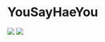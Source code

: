 # YouSayHaeYou
<img src="https://capsule-render.vercel.app/api?type=waving&color=auto&height=200&section=header&text=Ali-me&fontSize=90" />



<img src="https://capsule-render.vercel.app/api?type=waving&height=101&color=gradient&text=Ali-me%20&section=header&textBg=false&strokeWidth=0&reversal=false&fontAlign=50&fontAlignY=50&descAlign=50&descAlignY=60&animation=fadeIn&fontColor=000000" />


<imn src="https://github-readme-stats.vercel.app/api?username={username}&theme=blue-green" />
